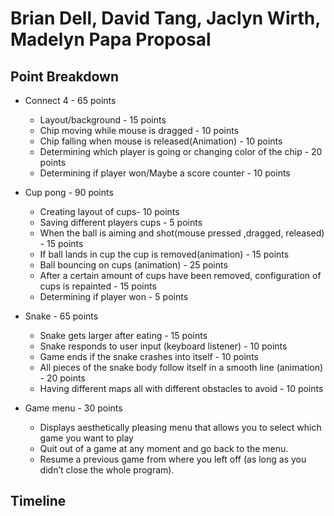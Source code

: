 # Brian Dell, David Tang, Jaclyn Wirth, Madelyn Papa Proposal


## Point Breakdown
- Connect 4 - 65 points
    - Layout/background - 15 points
    - Chip moving while mouse is dragged - 10 points
    - Chip falling when mouse is released(Animation) - 10 points
    - Determining which player is going or changing color of the chip - 20 points
    - Determining if player won/Maybe a score counter - 10 points

- Cup pong - 90 points
    - Creating layout of cups- 10 points
    - Saving different players cups - 5 points
    - When the ball is aiming and shot(mouse pressed ,dragged, released) - 15 points
    - If ball lands in cup the cup is removed(animation) - 15 points
    - Ball bouncing on cups (animation) - 25 points
    - After a certain amount of cups have been removed, configuration of cups is repainted - 15 points 
    - Determining if player won - 5 points

- Snake - 65 points
    - Snake gets larger after eating - 15 points
    - Snake responds to user input (keyboard listener) - 10 points
    - Game ends if the snake crashes into itself - 10 points
    - All pieces of the snake body follow itself in a smooth line (animation) - 20 points
    - Having different maps all with different obstacles to avoid - 10 points
 
- Game menu - 30 points
    - Displays aesthetically pleasing menu that allows you to select which game you want to play
    - Quit out of a game at any moment and go back to the menu.
    - Resume a previous game from where you left off (as long as you didn’t close the whole program).

## Timeline